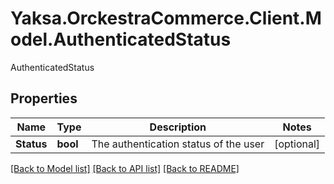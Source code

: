 # Yaksa.OrckestraCommerce.Client.Model.AuthenticatedStatus
AuthenticatedStatus

## Properties

Name | Type | Description | Notes
------------ | ------------- | ------------- | -------------
**Status** | **bool** | The authentication status of the user | [optional] 

[[Back to Model list]](../README.md#documentation-for-models) [[Back to API list]](../README.md#documentation-for-api-endpoints) [[Back to README]](../README.md)

